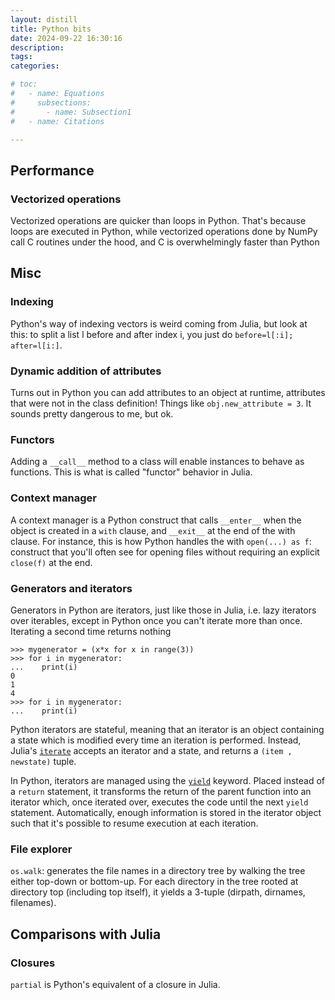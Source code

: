 ```yaml
---
layout: distill
title: Python bits
date: 2024-09-22 16:30:16
description: 
tags:
categories: 

# toc:
#   - name: Equations
#     subsections:
#       - name: Subsection1
#   - name: Citations

---
```


## Performance
### Vectorized operations
Vectorized operations are quicker than loops in Python. 
That's because loops are executed in Python, while vectorized operations done by NumPy call C routines under the hood, and C is overwhelmingly faster than Python



## Misc
### Indexing
Python's way of indexing vectors is weird coming from Julia, but look at this: to split a list l before and after index i, you just do `before=l[:i]; after=l[i:]`.

### Dynamic addition of attributes
Turns out in Python you can add attributes to an object at runtime, attributes that were not in the class definition! Things like `obj.new_attribute = 3`.
It sounds pretty dangerous to me, but ok.

### Functors
Adding a `__call__` method to a class will enable instances to behave as functions.
This is what is called "functor" behavior in Julia.

### Context manager
A context manager is a Python construct that calls `__enter__` when the object is created in a `with` clause, and `__exit__` at the end of the with clause. For instance, this is how Python handles the with `open(...) as f`: construct that you'll often see for opening files without requiring an explicit `close(f)` at the end.

### Generators and iterators
Generators in Python are iterators, just like those in Julia, i.e. lazy iterators over iterables, except in Python once you can't iterate more than once. Iterating a second time returns nothing

```
>>> mygenerator = (x*x for x in range(3))
>>> for i in mygenerator:
...    print(i)
0
1
4
>>> for i in mygenerator:
...    print(i)
```
Python iterators are stateful, meaning that an iterator is an object containing a state which is modified every time an iteration is performed. Instead, Julia's [`iterate`](https://docs.julialang.org/en/v1/base/collections/#Base.iterate) accepts an iterator and a state, and returns a `(item , newstate)` tuple.

In Python, iterators are managed using the [`yield`](https://www.geeksforgeeks.org/use-yield-keyword-instead-return-keyword-python/) keyword. Placed instead of a `return` statement, it transforms the return of the parent function into an iterator which, once iterated over, executes the code until the next `yield` statement. 
Automatically, enough information is stored in the iterator object such that it's possible to resume execution at each iteration.

### File explorer
`os.walk`: generates the file names in a directory tree by walking the tree either top-down or bottom-up. For each directory in the tree rooted at directory top (including top itself), it yields a 3-tuple (dirpath, dirnames, filenames).


## Comparisons with Julia
### Closures
`partial` is Python's equivalent of a closure in Julia.